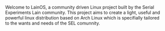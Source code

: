 Welcome to LainOS, a community driven Linux project built by the Serial Experiments Lain community.
This project aims to create a light, useful and powerful linux distribution based on Arch Linux which is specifially tailored to the wants and needs of the SEL comunnity.
